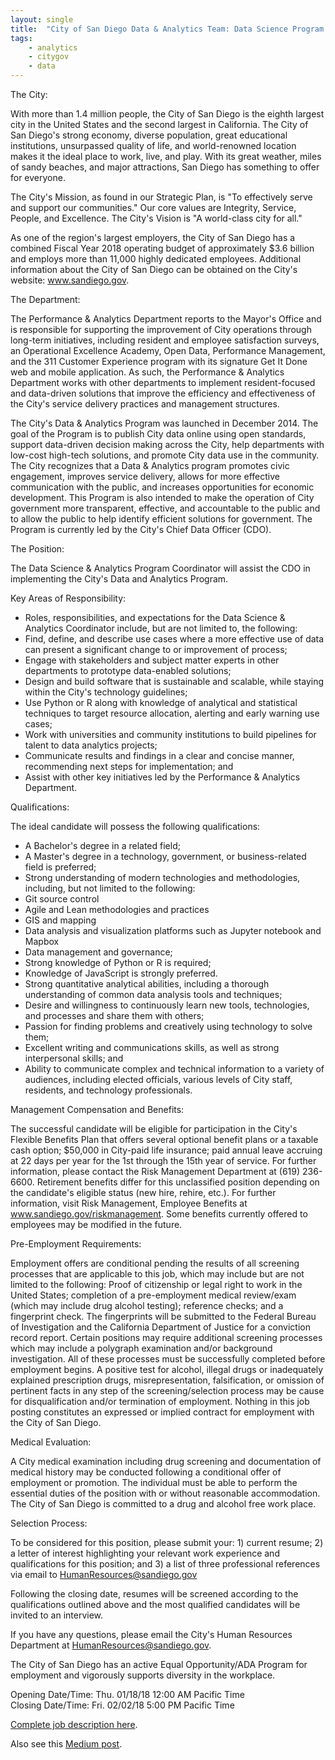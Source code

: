 ```yaml
---
layout: single
title:  "City of San Diego Data & Analytics Team: Data Science Program Coordinator"
tags: 
    - analytics
    - citygov
    - data
---
```


The City:

With more than 1.4 million people, the City of San Diego is the eighth largest city in the United States and the second largest in California. The City of San Diego's strong economy, diverse population, great educational institutions, unsurpassed quality of life, and world-renowned location makes it the ideal place to work, live, and play. With its great weather, miles of sandy beaches, and major attractions, San Diego has something to offer for everyone.
 
The City's Mission, as found in our Strategic Plan, is "To effectively serve and support our communities." Our core values are Integrity, Service, People, and Excellence. The City's Vision is "A world-class city for all."
 
As one of the region's largest employers, the City of San Diego has a combined Fiscal Year 2018 operating budget of approximately $3.6 billion and employs more than 11,000 highly dedicated employees. Additional information about the City of San Diego can be obtained on the City's website: www.sandiego.gov.
 
The Department: 

The Performance & Analytics Department reports to the Mayor's Office and is responsible for supporting the improvement of City operations through long-term initiatives, including resident and employee satisfaction surveys, an Operational Excellence Academy, Open Data, Performance Management, and the 311 Customer Experience program with its signature Get It Done web and mobile application. As such, the Performance & Analytics Department works with other departments to implement resident-focused and data-driven solutions that improve the efficiency and effectiveness of the City's service delivery practices and management structures.
 
The City's Data & Analytics Program was launched in December 2014. The goal of the Program is to publish City data online using open standards, support data-driven decision making across the City, help departments with low-cost high-tech solutions, and promote City data use in the community. The City recognizes that a Data & Analytics program promotes civic engagement, improves service delivery, allows for more effective communication with the public, and increases opportunities for economic development. This Program is also intended to make the operation of City government more transparent, effective, and accountable to the public and to allow the public to help identify efficient solutions for government. The Program is currently led by the City's Chief Data Officer (CDO).
 
The Position: 

The Data Science & Analytics Program Coordinator will assist the CDO in implementing the City's Data and Analytics Program.

Key Areas of Responsibility:

* Roles, responsibilities, and expectations for the Data Science & Analytics Coordinator include, but are not limited to, the following:
* Find, define, and describe use cases where a more effective use of data can present a significant change to or improvement of process;
* Engage with stakeholders and subject matter experts in other departments to prototype data-enabled solutions;
* Design and build software that is sustainable and scalable, while staying within the City's technology guidelines;
* Use Python or R along with knowledge of analytical and statistical techniques to target resource allocation, alerting and early warning use cases;
* Work with universities and community institutions to build pipelines for talent to data analytics projects;
* Communicate results and findings in a clear and concise manner, recommending next steps for implementation; and
* Assist with other key initiatives led by the Performance & Analytics Department.


Qualifications: 

The ideal candidate will possess the following qualifications:

* A Bachelor's degree in a related field;
* A Master's degree in a technology, government, or business-related field is preferred;
* Strong understanding of modern technologies and methodologies, including, but not limited to the following:
* Git source control
* Agile and Lean methodologies and practices
* GIS and mapping
* Data analysis and visualization platforms such as Jupyter notebook and Mapbox
* Data management and governance;
* Strong knowledge of Python or R is required;
* Knowledge of JavaScript is strongly preferred.
* Strong quantitative analytical abilities, including a thorough understanding of common data analysis tools and techniques;
* Desire and willingness to continuously learn new tools, technologies, and processes and share them with others;
* Passion for finding problems and creatively using technology to solve them;
* Excellent writing and communications skills, as well as strong interpersonal skills; and
* Ability to communicate complex and technical information to a variety of audiences, including elected officials, various levels of City staff, residents, and technology professionals.

Management Compensation and Benefits:

The successful candidate will be eligible for participation in the City's Flexible Benefits Plan that offers several optional benefit plans or a taxable cash option; $50,000 in City-paid life insurance; paid annual leave accruing at 22 days per year for the 1st through the 15th year of service. For further information, please contact the Risk Management Department at (619) 236-6600.  Retirement benefits differ for this unclassified position depending on the candidate's eligible status (new hire, rehire, etc.). For further information, visit Risk Management, Employee Benefits at www.sandiego.gov/riskmanagement. Some benefits currently offered to employees may be modified in the future.
 
Pre-Employment Requirements:  

Employment offers are conditional pending the results of all screening processes that are applicable to this job, which may include but are not limited to the following: Proof of citizenship or legal right to work in the United States; completion of a pre-employment medical review/exam (which may include drug alcohol testing); reference checks; and a fingerprint check. The fingerprints will be submitted to the Federal Bureau of Investigation and the California Department of Justice for a conviction record report. Certain positions may require additional screening processes which may include a polygraph examination and/or background investigation. All of these processes must be successfully completed before employment begins. A positive test for alcohol, illegal drugs or inadequately explained prescription drugs, misrepresentation, falsification, or omission of pertinent facts in any step of the screening/selection process may be cause for disqualification and/or termination of employment. Nothing in this job posting constitutes an expressed or implied contract for employment with the City of San Diego.
 
Medical Evaluation:  

A City medical examination including drug screening and documentation of medical history may be conducted following a conditional offer of employment or promotion. The individual must be able to perform the essential duties of the position with or without reasonable accommodation.  The City of San Diego is committed to a drug and alcohol free work place.
 
Selection Process:

To be considered for this position, please submit your: 1) current resume; 2) a letter of interest highlighting your relevant work experience and qualifications for this position; and 3) a list of three professional references via email to HumanResources@sandiego.gov
 
Following the closing date, resumes will be screened according to the qualifications outlined above and the most qualified candidates will be invited to an interview.
 
If you have any questions, please email the City's Human Resources Department at HumanResources@sandiego.gov.
 
The City of San Diego has an active Equal Opportunity/ADA Program for employment and vigorously supports diversity in the workplace.

Opening Date/Time:    Thu. 01/18/18 12:00 AM Pacific Time  
Closing Date/Time:    Fri. 02/02/18 5:00 PM Pacific Time


[Complete job description here](https://agency.governmentjobs.com/sandiego/default.cfm?action=viewJob&jobID=1957785&hit_count=yes&headerFooter=1&promo=0&transfer=0&WDDXJobSearchParams=%3CwddxPacket%20version%3D%271%2E0%27%3E%3Cheader%2F%3E%3Cdata%3E%3Cstruct%3E%3Cvar%20name%3D%27TRANSFER%27%3E%3Cstring%3E0%3C%2Fstring%3E%3C%2Fvar%3E%3Cvar%20name%3D%27CATEGORYID%27%3E%3Cstring%3E%3C%2Fstring%3E%3C%2Fvar%3E%3Cvar%20name%3D%27FIND_KEYWORD%27%3E%3Cstring%3E%3C%2Fstring%3E%3C%2Fvar%3E%3Cvar%20name%3D%27PROMOTIONALJOBS%27%3E%3Cstring%3E0%3C%2Fstring%3E%3C%2Fvar%3E%3C%2Fstruct%3E%3C%2Fdata%3E%3C%2FwddxPacket%3E).

Also see this [Medium post](https://medium.com/@mrmaksimize/datasd-is-hiring-8875ba05ac54).
